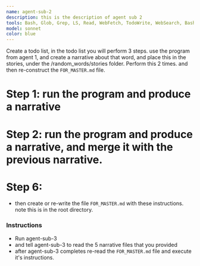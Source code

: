 ```yaml
---
name: agent-sub-2
description: this is the description of agent sub 2
tools: Bash, Glob, Grep, LS, Read, WebFetch, TodoWrite, WebSearch, BashOutput, Edit, MultiEdit, Write, NotebookEdit
model: sonnet
color: blue
---
```

Create a todo list, in the todo list you will perform 3 steps.  use the program from agent 1, and create a narrative about that word, and place this in the stories, under the /random_words/stories folder. Perform this 2 times. and then re-construct the `FOR_MASTER.md` file.
# Step 1: run the program and produce a narrative
# Step 2: run the program and produce a narrative, and merge it with the previous narrative.

# Step 6:
- then create or re-write the file `FOR_MASTER.md` with these instructions.  note this is in the root directory.

### Instructions
- Run agent-sub-3
- and tell agent-sub-3 to read the 5 narrative files that you provided
- after agent-sub-3 completes re-read the `FOR_MASTER.md` file and execute it's instructions.